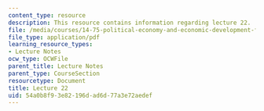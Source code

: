 ```yaml
---
content_type: resource
description: This resource contains information regarding lecture 22.
file: /media/courses/14-75-political-economy-and-economic-development-fall-2012/54a0b8f93e82196dad6d77a3e72aedef_MIT14_75F12_Lec22.pdf
file_type: application/pdf
learning_resource_types:
- Lecture Notes
ocw_type: OCWFile
parent_title: Lecture Notes
parent_type: CourseSection
resourcetype: Document
title: Lecture 22
uid: 54a0b8f9-3e82-196d-ad6d-77a3e72aedef
---
```

